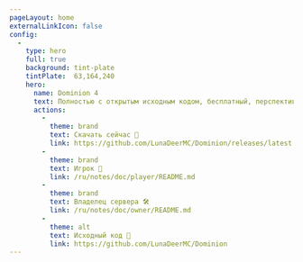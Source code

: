```yaml
---
pageLayout: home
externalLinkIcon: false
config:
  -
    type: hero
    full: true
    background: tint-plate
    tintPlate:  63,164,240
    hero:
      name: Dominion 4
      text: Полностью с открытым исходным кодом, бесплатный, перспективный плагин против гриферства территорий, разработанный специально для серверов Minecraft высоких версий.
      actions:
        -
          theme: brand
          text: Скачать сейчас 💾
          link: https://github.com/LunaDeerMC/Dominion/releases/latest
        -
          theme: brand
          text: Игрок 📖
          link: /ru/notes/doc/player/README.md
        -
          theme: brand
          text: Владелец сервера 🛠️
          link: /ru/notes/doc/owner/README.md
        -
          theme: alt
          text: Исходный код 🔗
          link: https://github.com/LunaDeerMC/Dominion
---
```

